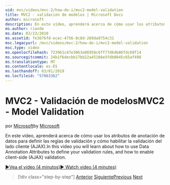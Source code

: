```yaml
---
uid: mvc/videos/mvc-2/how-do-i/mvc2-model-validation
title: MVC2 - validación de modelos | Microsoft Docs
author: microsoft
description: En este vídeo, aprenderá acerca de cómo usar los atributos de anotación de datos para definir las reglas de validación y cómo habilitar la validación del lado cliente (AJAX).
ms.author: riande
ms.date: 03/23/2010
ms.assetid: fe3676fd-ecec-4756-8c8d-269da9754c31
msc.legacyurl: /mvc/videos/mvc-2/how-do-i/mvc2-model-validation
msc.type: video
ms.openlocfilehash: 723961c47e3063e86958c6ff77d64b86fdc69f14
ms.sourcegitcommit: 24b1f6decbb17bb22a45166e5fdb0845c65af498
ms.translationtype: MT
ms.contentlocale: es-ES
ms.lasthandoff: 03/01/2019
ms.locfileid: "57063362"
---
```

<a name="mvc2---model-validation"></a><span data-ttu-id="404f7-103">MVC2 - Validación de modelos</span><span class="sxs-lookup"><span data-stu-id="404f7-103">MVC2 - Model Validation</span></span>
====================
<span data-ttu-id="404f7-104">por [Microsoft](https://github.com/microsoft)</span><span class="sxs-lookup"><span data-stu-id="404f7-104">by [Microsoft](https://github.com/microsoft)</span></span>

<span data-ttu-id="404f7-105">En este vídeo, aprenderá acerca de cómo usar los atributos de anotación de datos para definir las reglas de validación y cómo habilitar la validación del lado cliente (AJAX).</span><span class="sxs-lookup"><span data-stu-id="404f7-105">In this video you will learn about how to use Data Annotation Attributes to define your validation rules, and how to enable client-side (AJAX) validation.</span></span>

[<span data-ttu-id="404f7-106">&#9654;Vea el vídeo (4 minutos)</span><span class="sxs-lookup"><span data-stu-id="404f7-106">&#9654; Watch video (4 minutes)</span></span>](https://channel9.msdn.com/Blogs/ASP-NET-Site-Videos/mvc2-model-validation)

> [!div class="step-by-step"]
> <span data-ttu-id="404f7-107">[Anterior](mvc2-stronglytyped-helpers.md)
> [Siguiente](mvc2-template-customization.md)</span><span class="sxs-lookup"><span data-stu-id="404f7-107">[Previous](mvc2-stronglytyped-helpers.md)
[Next](mvc2-template-customization.md)</span></span>
